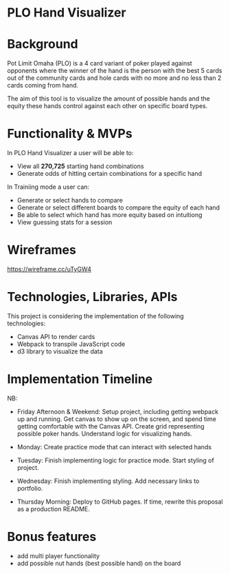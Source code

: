 # PLO Hand Visualizer

# Background
Pot Limit Omaha (PLO) is a 4 card variant of poker played against opponents where the winner of the hand is the person with the best 5 cards out of the community cards and hole cards with no more and no less than 2 cards coming from hand.

The aim of this tool is to visualize the amount of possible hands and the equity these hands control against each other on specific board types.
# Functionality & MVPs
In PLO Hand Visualizer a user will be able to:
* View all **270,725** starting hand combinations
* Generate odds of hitting certain combinations for a specific hand

In Trainiing mode a user can:
* Generate or select hands to compare
* Generate or select different boards to compare the equity of each hand
* Be able to select which hand has more equity based on intuitiong
* View guessing stats for a session

# Wireframes
https://wireframe.cc/uTyGW4

# Technologies, Libraries, APIs
This project is considering the implementation of the following technologies:

* Canvas API to render cards
* Webpack to transpile JavaScript code
* d3 library to visualize the data

# Implementation Timeline
NB:

* Friday Afternoon & Weekend: Setup project, including getting webpack up and running. Get canvas to show up on the screen, and spend time getting comfortable with the Canvas API. Create grid representing possible poker hands. Understand logic for visualizing hands.

* Monday: Create practice mode that can interact with selected hands

* Tuesday: Finish implementing logic for practice mode. Start styling of project.

* Wednesday: Finish implementing styling. Add necessary links to portfolio.

* Thursday Morning: Deploy to GitHub pages. If time, rewrite this proposal as a production README.

# Bonus features
* add multi player functionality
* add possible nut hands (best possible hand) on the board
